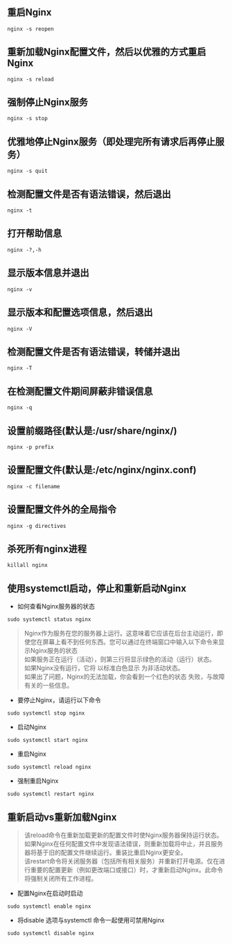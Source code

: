 ## 重启Nginx

```abap
nginx -s reopen 
```

## 重新加载Nginx配置文件，然后以优雅的方式重启Nginx

```abap
nginx -s reload 
```

## 强制停止Nginx服务

```abap
nginx -s stop 
```

## 优雅地停止Nginx服务（即处理完所有请求后再停止服务）

```abap
nginx -s quit 
```

## 检测配置文件是否有语法错误，然后退出

```abap
nginx -t 
```

## 打开帮助信息

```abap
nginx -?,-h 
```

## 显示版本信息并退出

```abap
nginx -v 
```

## 显示版本和配置选项信息，然后退出

```abap
nginx -V 
```

## 检测配置文件是否有语法错误，转储并退出

```abap
nginx -T 
```

## 在检测配置文件期间屏蔽非错误信息

```abap
nginx -q 
```

## 设置前缀路径(默认是:/usr/share/nginx/)

```abap
nginx -p prefix 
```

## 设置配置文件(默认是:/etc/nginx/nginx.conf)

```abap
nginx -c filename 
```

## 设置配置文件外的全局指令

```abap
nginx -g directives 
```

## 杀死所有nginx进程

```abap
killall nginx 
```

## 使用systemctl启动，停止和重新启动Nginx

-   如何查看Nginx服务器的状态

```abap
sudo systemctl status nginx
```

> Nginx作为服务在您的服务器上运行。这意味着它应该在后台主动运行，即使您在屏幕上看不到任何东西。您可以通过在终端窗口中输入以下命令来显示Nginx服务的状态  
> 如果服务正在运行（活动），则第三行将显示绿色的活动（运行）状态。  
> 如果Nginx没有运行，它将 以标准白色显示 为非活动状态。  
> 如果出了问题，Nginx的无法加载，你会看到一个红色的状态 失败，与故障有关的一些信息。

-   要停止Nginx，请运行以下命令

```text
sudo systemctl stop nginx
```

-   启动Nginx

```text
sudo systemctl start nginx
```

-   重启Nginx

```text
sudo systemctl reload nginx
```

-   强制重启Nginx

```text
sudo systemctl restart nginx
```

## 重新启动vs重新加载Nginx

> 该reload命令在重新加载更新的配置文件时使Nginx服务器保持运行状态。如果Nginx在任何配置文件中发现语法错误，则重新加载将中止，并且服务器将基于旧的配置文件继续运行。重装比重启Nginx更安全。  
> 该restart命令将关闭服务器（包括所有相关服务）并重新打开电源。仅在进行重要的配置更新（例如更改端口或接口）时，才重新启动Nginx。此命令将强制关闭所有工作进程。

-   配置Nginx在启动时启动

```text
sudo systemctl enable nginx
```

-   将disable 选项与systemctl 命令一起使用可禁用Nginx

```abap
sudo systemctl disable nginx
```